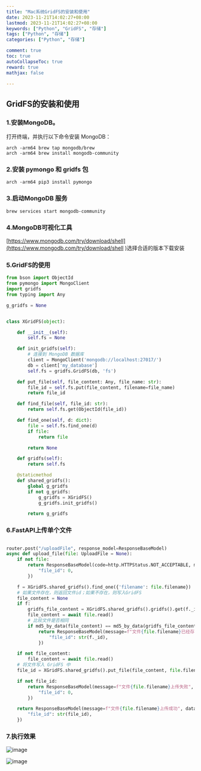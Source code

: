 ```yaml
---
title: "Mac系统GridFS的安装和使用"
date: 2023-11-21T14:02:27+08:00
lastmod: 2023-11-21T14:02:27+08:00
keywords: ["Python", "GridFS", "存储"]
tags: ["Python", "存储"]
categories: ["Python", "存储"]

comment: true
toc: true
autoCollapseToc: true
reward: true
mathjax: false

---
```


<!--more-->

## GridFS的安装和使用

### 1.安装MongoDB。
打开终端，并执行以下命令安装 MongoDB：

```terminal
arch -arm64 brew tap mongodb/brew
arch -arm64 brew install mongodb-community

```


### 2.安装 pymongo 和 gridfs 包
```terminal
arch -arm64 pip3 install pymongo
```

### 3.启动MongoDB 服务
```terminal
brew services start mongodb-community
```

### 4.MongoDB可视化工具

[https://www.mongodb.com/try/download/shell](https://www.mongodb.com/try/download/shell
)选择合适的版本下载安装

### 5.GridFS的使用

```python
from bson import ObjectId
from pymongo import MongoClient
import gridfs
from typing import Any

g_gridfs = None


class XGridFS(object):

    def __init__(self):
        self.fs = None

    def init_gridfs(self):
        # 连接到 MongoDB 数据库
        client = MongoClient('mongodb://localhost:27017/')
        db = client['my_database']
        self.fs = gridfs.GridFS(db, 'fs')

    def put_file(self, file_content: Any, file_name: str):
        file_id = self.fs.put(file_content, filename=file_name)
        return file_id

    def find_file(self, file_id: str):
        return self.fs.get(ObjectId(file_id))

    def find_one(self, d: dict):
        file = self.fs.find_one(d)
        if file:
            return file

        return None

    def gridfs(self):
        return self.fs

    @staticmethod
    def shared_gridfs():
        global g_gridfs
        if not g_gridfs:
            g_gridfs = XGridFS()
            g_gridfs.init_gridfs()

        return g_gridfs

```

### 6.FastAPI上传单个文件

```python

router.post("/uploadFile", response_model=ResponseBaseModel)
async def upload_file(file: UploadFile = None):
    if not file:
        return ResponseBaseModel(code=http.HTTPStatus.NOT_ACCEPTABLE, message=f"文件为空，上传失败", data={
            "file_id": 0,
        })

    f = XGridFS.shared_gridfs().find_one({'filename': file.filename})
    # 如果文件存在，则返回文件id；如果不存在，则写入GridFS
    file_content = None
    if f:
        gridfs_file_content = XGridFS.shared_gridfs().gridfs().get(f._id).read()
        file_content = await file.read()
        # 比较文件是否相同
        if md5_by_data(file_content) == md5_by_data(gridfs_file_content):
            return ResponseBaseModel(message=f"文件{file.filename}已经存在", data={
                "file_id": str(f._id),
            })

    if not file_content:
        file_content = await file.read()
    # 将文件写入 GridFS 中
    file_id = XGridFS.shared_gridfs().put_file(file_content, file.filename)

    if not file_id:
        return ResponseBaseModel(message=f"文件{file.filename}上传失败", data={
            "file_id": 0,
        })

    return ResponseBaseModel(message=f"文件{file.filename}上传成功", data={
        "file_id": str(file_id),
    })


```

### 7.执行效果

![image](/images/post/Mac系统GridFS的安装和使用/mogodb_my_database_overview.png)

![image](/images/post/Mac系统GridFS的安装和使用/mogodb_my_database_files.png)
